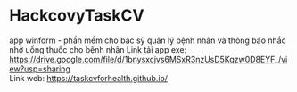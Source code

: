 # HackcovyTaskCV
app winform - phần mềm cho bác sỹ quản lý bệnh nhân và thông báo nhắc nhở uống thuốc cho bệnh nhân
Link tải app exe: https://drive.google.com/file/d/1bnysxcjvs6MSxR3nzUsD5Kqzw0D8EYF_/view?usp=sharing
<br>
Link web: https://taskcvforhealth.github.io/
